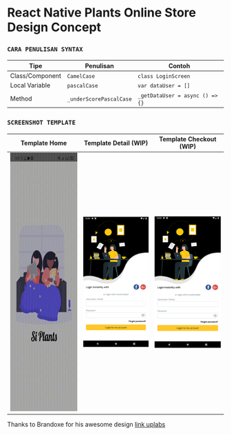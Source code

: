 # React Native Plants Online Store Design Concept


### `CARA PENULISAN SYNTAX`
|Tipe|Penulisan|Contoh| 
|---|---|---|
|Class/Component|`CamelCase`|`class LoginScreen`|
|Local Variable|`pascalCase`|`var dataUser = []`|
|Method|`_underScorePascalCase`|`_getDataUser = async () => {}`|

### `SCREENSHOT TEMPLATE`

<table>
  <thead>
    <th>Template Home</th>
    <th>Template Detail (WIP)</th>
    <th>Template Checkout (WIP)</th>
  </thead>
  <tbody>
    <td><img src='./home.gif' height='600' width='430' /></td>
    <td><img src='./login.png' /></td>
    <td><img src='./login.png' /></td>
  </tbody>
</table>

Thanks to Brandoxe for his awesome design [link uplabs](https://www.uplabs.com/posts/plant-online-store-app)
